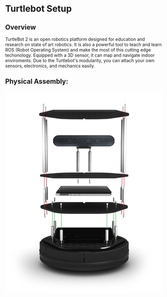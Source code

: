 # Turtlebot Setup

## Overview
TurtleBot 2 is an open robotics platform designed for education and research on state of art robotics. It is also a powerful  tool to teach and learn ROS (Robot Operating System) and make the most of this cutting edge techonology. Equipped with a 3D sensor, it can map and navigate indoor enviroments. Due to the Turtlebot's modularity, you can attach your own sensors, electronics, and mechanics easily.

## Physical Assembly:

![](Resources/01/explode_view_01.jpg)
